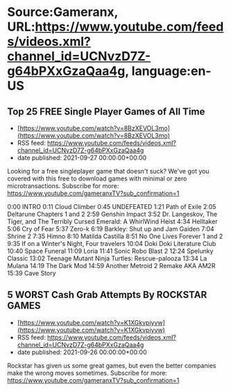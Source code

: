 # Source:Gameranx, URL:https://www.youtube.com/feeds/videos.xml?channel_id=UCNvzD7Z-g64bPXxGzaQaa4g, language:en-US

## Top 25 FREE Single Player Games of All Time
 - [https://www.youtube.com/watch?v=8BzXEVOL3mo](https://www.youtube.com/watch?v=8BzXEVOL3mo)
 - RSS feed: https://www.youtube.com/feeds/videos.xml?channel_id=UCNvzD7Z-g64bPXxGzaQaa4g
 - date published: 2021-09-27 00:00:00+00:00

Looking for a free singleplayer game that doesn't suck? We've got you covered with this free to download games with minimal or zero microtransactions.
Subscribe for more: https://www.youtube.com/gameranxTV?sub_confirmation=1

0:00 INTRO
0:11 Cloud Climber 
0:45 UNDEFEATED
1:21 Path of Exile
2:05 Deltarune Chapters 1 and 2
2:59 Genshin Impact
3:52 Dr. Langeskov, The Tiger, and The Terribly Cursed Emerald: A WhirlWind Heist
4:34 Helltaker
5:06 Cry of Fear
5:37 Zero-k
6:19 Barkley: Shut up and Jam Gaiden
7:04 Shrine 2
7:35 Himno
8:10 Matilda Castilla
8:51 No One Lives Forever 1 and 2
9:35 If on a Winter's Night, Four travelers
10:04 Doki Doki Literature Club
10:40 Space Funeral
11:09 Loria
11:41 Sonic Robo Blast 2
12:24 Spelunky Classic
13:02 Teenage Mutant Ninja Turtles: Rescue-palooza
13:34 La Mulana
14:19 The Dark Mod
14:59 Another Metroid 2 Remake AKA AM2R
15:39 Cave Story

## 5 WORST Cash Grab Attempts By ROCKSTAR GAMES
 - [https://www.youtube.com/watch?v=K1XGkvpiyvw](https://www.youtube.com/watch?v=K1XGkvpiyvw)
 - RSS feed: https://www.youtube.com/feeds/videos.xml?channel_id=UCNvzD7Z-g64bPXxGzaQaa4g
 - date published: 2021-09-26 00:00:00+00:00

Rockstar has given us some great games, but even the better companies make the wrong moves sometimes.
Subscribe for more: https://www.youtube.com/gameranxTV?sub_confirmation=1

